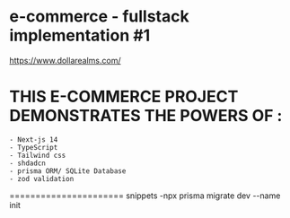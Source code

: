 # e-commerce - fullstack implementation #1

https://www.dollarealms.com/

# THIS E-COMMERCE PROJECT DEMONSTRATES THE POWERS OF :

    - Next-js 14
    - TypeScript
    - Tailwind css
    - shdadcn
    - prisma ORM/ SQLite Database
    - zod validation

======================
snippets
-npx prisma migrate dev --name init
